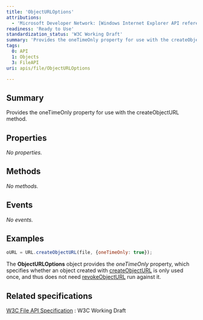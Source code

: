 ```yaml
---
title: 'ObjectURLOptions'
attributions:
  - 'Microsoft Developer Network: [Windows Internet Explorer API reference Article](http://msdn.microsoft.com/en-us/library/ie/hh828809%28v=vs.85%29.aspx)'
readiness: 'Ready to Use'
standardization_status: 'W3C Working Draft'
summary: 'Provides the oneTimeOnly property for use with the createObjectURL method.'
tags:
  0: API
  1: Objects
  3: FileAPI
uri: apis/file/ObjectURLOptions

---
```

## Summary

Provides the oneTimeOnly property for use with the createObjectURL method.

## Properties

*No properties.*

## Methods

*No methods.*

## Events

*No events.*

## Examples

``` js
oURL = URL.createObjectURL(file, {oneTimeOnly: true});
```

The **ObjectURLOptions** object provides the *oneTimeOnly* property, which specifies whether an object created with [createObjectURL](/apis/file/URL/createObjectURL) is only used once, and thus does not need [revokeObjectURL](/apis/file/URL/createObjectURL) run against it.

## Related specifications

[W3C File API Specification](http://www.w3.org/TR/FileAPI)
:   W3C Working Draft
